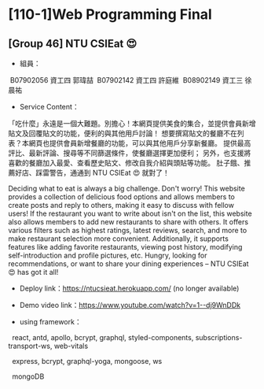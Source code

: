 # [110-1]Web Programming Final

## [Group 46] NTU CSIEat 😍



* 組員：

​	B07902056 資工四 郭瑋喆
​	B07902142 資工四 許庭維
​	B08902149 資工三 徐晨祐



* Service Content：

「吃什麼」永遠是一個大難題。別擔心！本網頁提供美食的集合，並提供會員新增貼文及回覆貼文的功能，便利的與其他用戶討論！
想要撰寫貼文的餐廳不在列表？本網頁也提供會員新增餐廳的功能，可以與其他用戶分享新餐廳。
提供最高評比、最新評論、搜尋等不同篩選條件，使餐廳選擇更加便利；
另外，也支援將喜歡的餐廳加入最愛、查看歷史貼文、修改自我介紹與頭貼等功能。
肚子餓、推薦好店、踩雷警告，通通到 NTU CSIEat 😍 就對了！

Deciding what to eat is always a big challenge. Don't worry! This website provides a collection of delicious food options and allows members to create posts and reply to others, making it easy to discuss with fellow users!
If the restaurant you want to write about isn't on the list, this website also allows members to add new restaurants to share with others. It offers various filters such as highest ratings, latest reviews, search, and more to make restaurant selection more convenient.
Additionally, it supports features like adding favorite restaurants, viewing post history, modifying self-introduction and profile pictures, etc.
Hungry, looking for recommendations, or want to share your dining experiences – NTU CSIEat 😍 has got it all!


* Deploy link：https://ntucsieat.herokuapp.com/ (no longer available)

* Demo video link：https://www.youtube.com/watch?v=1--dj9WnDDk


* using framework：

​	**<frontend>**
​	react, antd, apollo, bcrypt, graphql, styled-components, subscriptions-transport-ws, web-vitals	

​	**<backend>**
​	express, bcrypt, graphql-yoga, mongoose, ws

​	**<database>**
​	mongoDB



